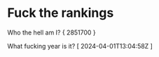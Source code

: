# Fuck the rankings

Who the hell am I?
{ 2851700 }

What fucking year is it?
[ 2024-04-01T13:04:58Z ]
